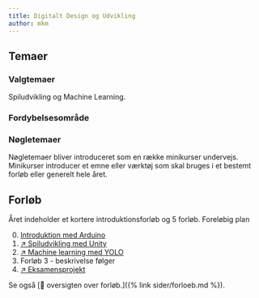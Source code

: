 ```yaml
---
title: Digitalt Design og Udvikling
author: mkm
---
```



## Temaer
### Valgtemaer
Spiludvikling og Machine Learning. 

### Fordybelsesområde

### Nøgletemaer
Nøgletemaer bliver introduceret som en række minikurser undervejs. 
Minikurser introducer et emne eller værktøj som skal bruges i et bestemt forløb eller generelt hele året.


## Forløb
Året indeholder et kortere introduktionsforløb og 5 forløb.
Foreløbig plan

0. [Introduktion med Arduino](/forloeb/intro-arduino.md)
1. [↗ Spiludvikling med Unity ](/forloeb/unity-game.md)
2. [↗ Machine learning med YOLO](/forloeb/machine-learning-yolo.md)
3. Forløb 3 - beskrivelse følger 
4. [↗ Eksamensprojekt](/forloeb/eksamensprojekt.md)

Se også [🔗 oversigten over forløb.]({% link sider/forloeb.md %}).
